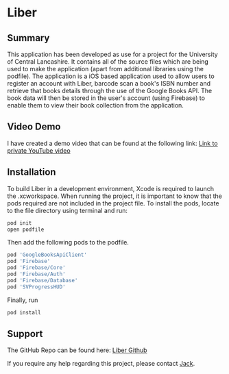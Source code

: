 #  Liber

## Summary
This application has been developed as use for a project for the University of Central Lancashire. It contains all of the source files which are being used to make the application (apart from additional libraries using the podfile). 
The application is a iOS based application used to allow users to register an account with Liber, barcode scan a book's ISBN number and retrieve that books details through the use of the Google Books API. The book data will then be stored in the user's account (using Firebase) to enable them to view their book collection from the application. 

## Video Demo
I have created a demo video that can be found at the following link: [Link to private YouTube video](https://www.youtube.com/watch?v=uYifEzh8e7E)

## Installation
To build Liber in a development environment, Xcode is required to launch the .xcworkspace. When running the project, it is important to know that the pods required are not included in the project file. To install the pods, locate to the file directory using terminal and run:

```bash
pod init
open podfile 
```

Then add the following pods to the podfile.

```bash
pod 'GoogleBooksApiClient'
pod 'Firebase'
pod 'Firebase/Core'
pod 'Firebase/Auth'
pod 'Firebase/Database'
pod 'SVProgressHUD'
```

Finally, run 

```bash
pod install
```

## Support 
The GitHub Repo can be found here: [Liber Github](https://github.com/JackIABishop/Liber)

If you require any help regarding this project, please contact [Jack](jack.bish96@gmail.com). 

